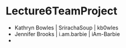 # Lecture6TeamProject

- Kathryn Bowles | SrirachaSoup | kb0wles
- Jennifer Brooks | i.am.barbie | iAm-Barbie
- 